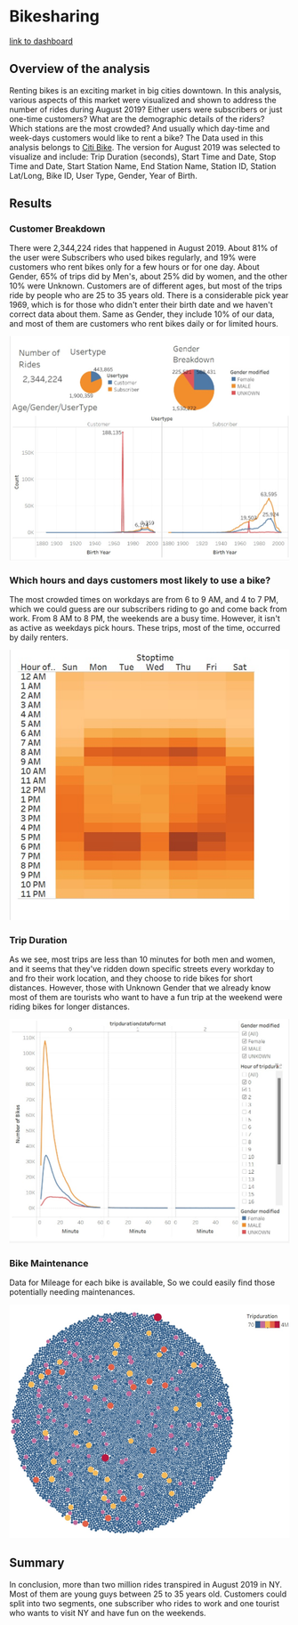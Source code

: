 # Bikesharing 
[link to dashboard](https://public.tableau.com/app/profile/radman.ghafoorie/viz/CitiBike_16431620179410/Story#1)

## Overview of the analysis
Renting bikes is an exciting market in big cities downtown. In this analysis, various aspects of this market were visualized and shown to address the number of rides during August 2019? Either users were subscribers or just one-time customers? What are the demographic details of the riders? Which stations are the most crowded? And usually which day-time and week-days customers would like to rent a bike?
The Data used in this analysis belongs to [Citi Bike](https://ride.citibikenyc.com/system-data). The version for August 2019 was selected to visualize and include: Trip Duration (seconds), Start Time and Date, Stop Time and Date, Start Station Name, End Station Name, Station ID, Station Lat/Long, Bike ID, User Type, Gender, Year of Birth.


## Results
### Customer Breakdown
There were 2,344,224 rides that happened in August 2019. About 81% of the user were Subscribers who used bikes regularly, and 19% were customers who rent bikes only for a few hours or for one day. About Gender, 65% of trips did by Men's, about 25% did by women, and the other 10% were Unknown. 
Customers are of different ages, but most of the trips ride by people who are 25 to 35 years old. There is a considerable pick year 1969, which is for those who didn't enter their birth date and we haven't correct data about them. Same as Gender, they include 10% of our data, and most of them are customers who rent bikes daily or for limited hours.

![This is an image](/S1-CustomersBreakdown.jpg)


### Which hours and days customers most likely to use a bike?
The most crowded times on workdays are from 6 to 9 AM, and 4 to 7 PM, which we could guess are our subscribers riding to go and come back from work. From 8 AM to 8 PM, the weekends are a busy time. However, it isn't as active as weekdays pick hours. These trips, most of the time, occurred by daily renters. 

![This is an image](/S5-WeekDayHitMap.jpg)


### Trip Duration
As we see, most trips are less than 10 minutes for both men and women, and it seems that they've ridden down specific streets every workday to and fro their work location, and they choose to ride bikes for short distances. However, those with Unknown Gender that we already know most of them are tourists who want to have a fun trip at the weekend were riding bikes for longer distances. 

![This is an image](/S4-GenderTripDuration.jpg)


### Bike Maintenance
Data for Mileage for each bike is available, So we could easily find those potentially needing maintenances.

![This is an image](/S6-BikeMaintenance.jpg)


## Summary
In conclusion, more than two million rides transpired in August 2019 in NY. Most of them are young guys between 25 to 35 years old. Customers could split into two segments, one subscriber who rides to work and one tourist who wants to visit NY and have fun on the weekends.


